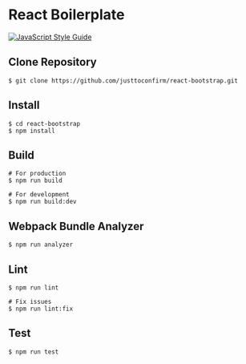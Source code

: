 # React Boilerplate

[![JavaScript Style Guide](https://img.shields.io/badge/code_style-standard-brightgreen.svg)](https://standardjs.com)

## Clone Repository

```
$ git clone https://github.com/justtoconfirm/react-bootstrap.git
```

## Install

```
$ cd react-bootstrap
$ npm install
```

## Build

```
# For production
$ npm run build

# For development
$ npm run build:dev
```

## Webpack Bundle Analyzer

```
$ npm run analyzer
```

## Lint

```
$ npm run lint

# Fix issues
$ npm run lint:fix
```

## Test

```
$ npm run test
```